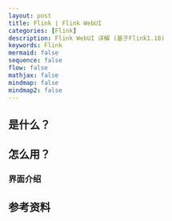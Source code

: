 ```yaml
---
layout: post
title: Flink | Flink WebUI
categories: [Flink]
description: Flink WebUI 详解 (基于Flink1.18)
keywords: Flink
mermaid: false
sequence: false
flow: false
mathjax: false
mindmap: false
mindmap2: false
---
```


## 是什么？

## 怎么用？

### 界面介绍



## 参考资料
